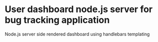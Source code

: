 # User dashboard node.js server for bug tracking application

Node.js server side rendered dashboard using handlebars templating